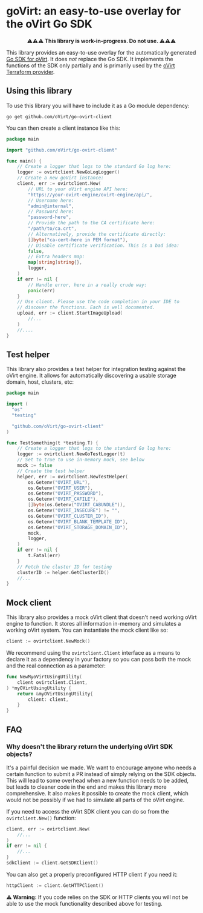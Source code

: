 # goVirt: an easy-to-use overlay for the oVirt Go SDK

<p align="center"><strong>⚠⚠⚠ This library is work-in-progress. Do not use. ⚠⚠⚠</strong></p>

This library provides an easy-to-use overlay for the automatically generated [Go SDK for oVirt](https://github.com/oVirt/go-ovirt). It does *not* replace the Go SDK. It implements the functions of the SDK only partially and is primarily used by the [oVirt Terraform provider](https://github.com/oVirt/terraform-provider-ovirt/).

## Using this library

To use this library you will have to include it as a Go module dependency:

```
go get github.com/oVirt/go-ovirt-client
```

You can then create a client instance like this:

```go
package main

import "github.com/oVirt/go-ovirt-client"

func main() {
    // Create a logger that logs to the standard Go log here:
    logger := ovirtclient.NewGoLogLogger()
    // Create a new goVirt instance:
	client, err := ovirtclient.New(
        // URL to your oVirt engine API here:
        "https://your-ovirt-engine/ovirt-engine/api/",
        // Username here:
        "admin@internal",
        // Password here:
        "password-here",
        // Provide the path to the CA certificate here:
        "/path/to/ca.crt",
        // Alternatively, provide the certificate directly:
        []byte("ca-cert-here in PEM format"),
        // Disable certificate verification. This is a bad idea:
        false,
        // Extra headers map:
        map[string]string{},
        logger,
    )
    if err != nil {
        // Handle error, here in a really crude way:
    	panic(err)
    }
    // Use client. Please use the code completion in your IDE to
    // discover the functions. Each is well documented.
    upload, err := client.StartImageUpload(
        //...
    )
    //....
}
```

## Test helper

This library also provides a test helper for integration testing against the oVirt engine. It allows for automatically discovering a usable storage domain, host, clusters, etc:

```go
package main

import (
  "os"
  "testing"

  "github.com/oVirt/go-ovirt-client"
)

func TestSomething(t *testing.T) {
    // Create a logger that logs to the standard Go log here:
    logger := ovirtclient.NewGoTestLogger(t)
    // Set to true to use in-memory mock, see below
    mock := false
    // Create the test helper
    helper, err := ovirtclient.NewTestHelper(
        os.Getenv("OVIRT_URL"),
        os.Getenv("OVIRT_USER"),
        os.Getenv("OVIRT_PASSWORD"),
        os.Getenv("OVIRT_CAFILE"),
        []byte(os.Getenv("OVIRT_CABUNDLE")),
        os.Getenv("OVIRT_INSECURE") != "",
        os.Getenv("OVIRT_CLUSTER_ID"),
        os.Getenv("OVIRT_BLANK_TEMPLATE_ID"),
        os.Getenv("OVIRT_STORAGE_DOMAIN_ID"),
        mock,
        logger,
    )
    if err != nil {
        t.Fatal(err)
    }
    // Fetch the cluster ID for testing
    clusterID := helper.GetClusterID()
    //...
}
```

## Mock client

This library also provides a mock oVirt client that doesn't need working oVirt engine to function. It stores all information in-memory and simulates a working oVirt system. You can instantiate the mock client like so:

```go
client := ovirtclient.NewMock()
```

We recommend using the `ovirtclient.Client` interface as a means to declare it as a dependency in your factory so you can pass both the mock and the real connection as a parameter:

```go
func NewMyoVirtUsingUtility(
    client ovirtclient.Client,
) *myOVirtUsingUtility {
    return &myOVirtUsingUtility{
        client: client,
    }
}
``` 

## FAQ

### Why doesn't the library return the underlying oVirt SDK objects?

It's a painful decision we made. We want to encourage anyone who needs a certain function to submit a PR instead of simply relying on the SDK objects. This will lead to some overhead when a new function needs to be added, but leads to cleaner code in the end and makes this library more comprehensive. It also makes it possible to create the mock client, which would not be possibly if we had to simulate all parts of the oVirt engine.

If you need to access the oVirt SDK client you can do so from the `ovirtclient.New()` function:

```go
client, err := ovirtclient.New(
    //...
)
if err != nil {
    //...
}
sdkClient := client.GetSDKClient()
```

You can also get a properly preconfigured HTTP client if you need it:

```go
httpClient := client.GetHTTPClient()
```

**⚠ Warning:** If you code relies on the SDK or HTTP clients you will not be able to use the mock functionality described above for testing.